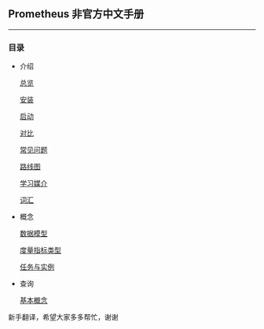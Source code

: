 ## Prometheus 非官方中文手册
---
### 目录
 - 介绍

   [总览](introduction/overview.md)

   [安装](introduction/install.md)

   [启动](introduction/get_started.md)

   [对比](introduction/comparison.md)

   [常见问题](introduction/questions.md)

   [路线图](introduction/roadmap.md)

   [学习媒介](introduction/media.md)

   [词汇](introduction/glossary.md)

 - 概念

   [数据模型](concepts/data_model.md)

   [度量指标类型](concepts/metric_types.md)

   [任务与实例](concepts/job_and_instance.md)

 - 查询

   [基本概念](querying/basics.md)

新手翻译，希望大家多多帮忙，谢谢
